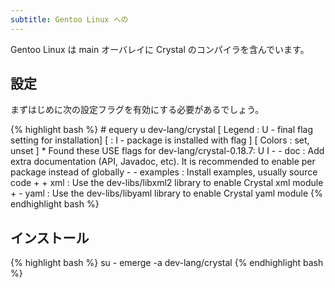 ```yaml
---
subtitle: Gentoo Linux への
---
```


Gentoo Linux は main オーバレイに Crystal のコンパイラを含んでいます。

## 設定

まずはじめに次の設定フラグを有効にする必要があるでしょう。

<div class="code_section">
{% highlight bash %}
# equery u dev-lang/crystal
[ Legend : U - final flag setting for installation]
[        : I - package is installed with flag     ]
[ Colors : set, unset                             ]
 * Found these USE flags for dev-lang/crystal-0.18.7:
 U I
 - - doc      : Add extra documentation (API, Javadoc, etc). It is recommended to enable per package instead of globally
 - - examples : Install examples, usually source code
 + + xml      : Use the dev-libs/libxml2 library to enable Crystal xml module
 + - yaml     : Use the dev-libs/libyaml library to enable Crystal yaml module
{% endhighlight bash %}
</div>

## インストール

<div class="code_section">
{% highlight bash %}
su -
emerge -a dev-lang/crystal
{% endhighlight bash %}
</div>
